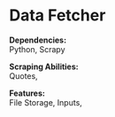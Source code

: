 # Data Fetcher

**Dependencies:**   
Python, Scrapy

**Scraping Abilities:**  
Quotes,

**Features:**  
File Storage, Inputs,
